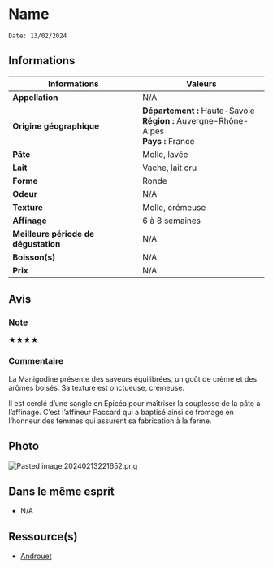 # Name
```
Date: 13/02/2024
```
## Informations

| Informations | Valeurs |
| ---- | ---- |
| **Appellation** | N/A |
| **Origine géographique** | **Département :** Haute-Savoie<br>**Région :** Auvergne-Rhône-Alpes<br>**Pays :** France   |
| **Pâte** | Molle, lavée |
| **Lait** | Vache, lait cru |
| **Forme** | Ronde |
| **Odeur** | N/A |
| **Texture** | Molle, crémeuse |
| **Affinage** | 6 à 8 semaines |
| **Meilleure période de dégustation** | N/A |
| **Boisson(s)** | N/A |
| **Prix** | N/A |

## Avis
### Note
★★★★
### Commentaire
La Manigodine présente des saveurs équilibrées, un goût de crème et des arômes boisés. Sa texture est onctueuse, crémeuse.

Il est cerclé d’une sangle en Epicéa pour maîtriser la souplesse de la pâte à l’affinage. C’est l’affineur Paccard qui a baptisé ainsi ce fromage en l’honneur des femmes qui assurent sa fabrication à la ferme.

## Photo
![Pasted image 20240213221652.png](./M%C3%A9dias/Pasted%20image%2020240213221652.png)

## Dans le même esprit
* N/A

## Ressource(s)
* [Androuet](http://androuet.com/Manigodine-1529.html)